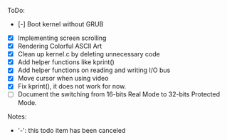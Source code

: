 ToDo:
- [-] Boot kernel without GRUB
- [x] Implementing screen scrolling
- [x] Rendering Colorful ASCII Art
- [x] Clean up kernel.c by deleting unnecessary code
- [x] Add helper functions like kprint()
- [x] Add helper functions on reading and writing I/O bus
- [x] Move cursor when using video
- [x] Fix kprint(), it does not work for now.
- [ ] Document the switching from 16-bits Real Mode to 32-bits Protected Mode.

Notes:
* '-': this todo item has been canceled
